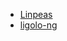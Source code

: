 - [Linpeas](https://github.com/peass-ng/PEASS-ng/releases)
- [ligolo-ng](https://github.com/nicocha30/ligolo-ng/releases)
